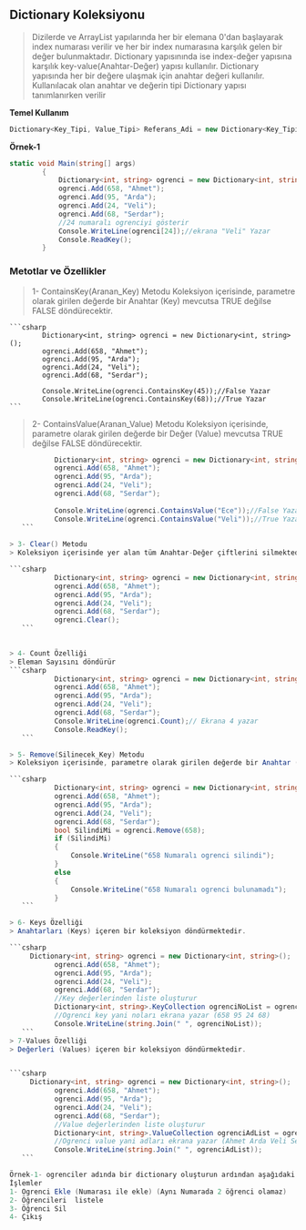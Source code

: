 ## Dictionary Koleksiyonu ##

> Dizilerde ve ArrayList yapılarında her bir elemana 0'dan başlayarak index numarası verilir ve her bir index numarasına karşılık gelen bir değer bulunmaktadır. Dictionary yapısınında ise index-değer yapısına karşılık key-value(Anahtar-Değer) yapısı kullanılır. Dictionary yapısında her bir değere ulaşmak için anahtar değeri kullanılır. Kullanılacak olan anahtar ve değerin tipi Dictionary yapısı tanımlanırken verilir

**Temel Kullanım**

```csharp
Dictionary<Key_Tipi, Value_Tipi> Referans_Adi = new Dictionary<Key_Tipi, Value_Tipi>();
```

**Örnek-1**
```csharp
static void Main(string[] args)
        {
            Dictionary<int, string> ogrenci = new Dictionary<int, string>();
            ogrenci.Add(658, "Ahmet");
            ogrenci.Add(95, "Arda");
            ogrenci.Add(24, "Veli");
            ogrenci.Add(68, "Serdar");
            //24 numaralı ogrenciyi gösterir
            Console.WriteLine(ogrenci[24]);//ekrana "Veli" Yazar
            Console.ReadKey();
        }
```

### Metotlar ve Özellikler ###
> 1- ContainsKey(Aranan_Key) Metodu
>   Koleksiyon içerisinde, parametre olarak girilen değerde bir Anahtar (Key) mevcutsa TRUE  değilse FALSE döndürecektir.

    ```csharp
            Dictionary<int, string> ogrenci = new Dictionary<int, string>();
            ogrenci.Add(658, "Ahmet");
            ogrenci.Add(95, "Arda");
            ogrenci.Add(24, "Veli");
            ogrenci.Add(68, "Serdar");
         
            Console.WriteLine(ogrenci.ContainsKey(45));//False Yazar
            Console.WriteLine(ogrenci.ContainsKey(68));//True Yazar
    ```

> 2- ContainsValue(Aranan_Value) Metodu
> Koleksiyon içerisinde, parametre olarak girilen değerde bir Değer (Value) mevcutsa TRUE  değilse FALSE döndürecektir.
 
 ```csharp
            Dictionary<int, string> ogrenci = new Dictionary<int, string>();
            ogrenci.Add(658, "Ahmet");
            ogrenci.Add(95, "Arda");
            ogrenci.Add(24, "Veli");
            ogrenci.Add(68, "Serdar");
         
            Console.WriteLine(ogrenci.ContainsValue("Ece"));//False Yazar
            Console.WriteLine(ogrenci.ContainsValue("Veli"));//True Yazar
    ```
    
> 3- Clear() Metodu
> Koleksiyon içerisinde yer alan tüm Anahtar-Değer çiftlerini silmektedir.

 ```csharp
            Dictionary<int, string> ogrenci = new Dictionary<int, string>();
            ogrenci.Add(658, "Ahmet");
            ogrenci.Add(95, "Arda");
            ogrenci.Add(24, "Veli");
            ogrenci.Add(68, "Serdar");
            ogrenci.Clear();
    ```
    

> 4- Count Özelliği
> Eleman Sayısını döndürür
```csharp
            Dictionary<int, string> ogrenci = new Dictionary<int, string>();
            ogrenci.Add(658, "Ahmet");
            ogrenci.Add(95, "Arda");
            ogrenci.Add(24, "Veli");
            ogrenci.Add(68, "Serdar");
            Console.WriteLine(ogrenci.Count);// Ekrana 4 yazar
            Console.ReadKey();
    ```

> 5- Remove(Silinecek_Key) Metodu
> Koleksiyon içerisinde, parametre olarak girilen değerde bir Anahtar (Key) mevcutsa; Anahtarı ve anahtarla ilişkili Değeri silip TRUE döndürecektir. Anahtar mevcut değilse FALSE döndürecektir.

```csharp
            Dictionary<int, string> ogrenci = new Dictionary<int, string>();
            ogrenci.Add(658, "Ahmet");
            ogrenci.Add(95, "Arda");
            ogrenci.Add(24, "Veli");
            ogrenci.Add(68, "Serdar");
            bool SilindiMi = ogrenci.Remove(658);
            if (SilindiMi)
            {
                Console.WriteLine("658 Numaralı ogrenci silindi");
            }
            else
            {
                Console.WriteLine("658 Numaralı ogrenci bulunamadı");
            }
    ```

> 6- Keys Özelliği
> Anahtarları (Keys) içeren bir koleksiyon döndürmektedir.

```csharp
      Dictionary<int, string> ogrenci = new Dictionary<int, string>();
            ogrenci.Add(658, "Ahmet");
            ogrenci.Add(95, "Arda");
            ogrenci.Add(24, "Veli");
            ogrenci.Add(68, "Serdar");
            //Key değerlerinden liste oluşturur
            Dictionary<int, string>.KeyCollection ogrenciNoList = ogrenci.Keys;
            //Ogrenci key yani noları ekrana yazar (658 95 24 68)   
            Console.WriteLine(string.Join(" ", ogrenciNoList));  
    ```
> 7-Values Özelliği
> Değerleri (Values) içeren bir koleksiyon döndürmektedir.


```csharp
      Dictionary<int, string> ogrenci = new Dictionary<int, string>();
            ogrenci.Add(658, "Ahmet");
            ogrenci.Add(95, "Arda");
            ogrenci.Add(24, "Veli");
            ogrenci.Add(68, "Serdar");
            //Value değerlerinden liste oluşturur
            Dictionary<int, string>.ValueCollection ogrenciAdList = ogrenci.Values;
            //Ogrenci value yani adları ekrana yazar (Ahmet Arda Veli Serdar)
            Console.WriteLine(string.Join(" ", ogrenciAdList));
    ```

Örnek-1- ogrenciler adında bir dictionary oluşturun ardından aşağıdaki menuyu tasarlayarak uygun işlemleri oluşturulan dictioary üzerinde yaptırın.
 İşlemler
 1- Ogrenci Ekle (Numarası ile ekle) (Aynı Numarada 2 öğrenci olamaz)
 2- Öğrencileri  listele
 3- Öğrenci Sil
 4- Çıkış

